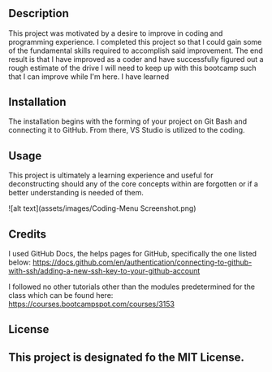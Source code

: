 # <Prework Study Guide>

## Description

This project was motivated by a desire to improve in coding and programming experience.  I completed this project so that I could gain some of the fundamental skills required to accomplish said improvement.  The end result is that I have improved as a coder and have successfully figured out a rough estimate of the drive I will need to keep up with this bootcamp such that I can improve while I'm here. I have learned 

## Installation

The installation begins with the forming of your project on Git Bash and connecting it to GitHub.  From there, VS Studio is utilized to the coding.

## Usage

This project is ultimately a learning experience and useful for deconstructing should any of the core concepts within are forgotten or if a better understanding is needed of them.

![alt text](assets/images/Coding-Menu Screenshot.png)

## Credits
I used GitHub Docs, the helps pages for GitHub, specifically the one listed below:
https://docs.github.com/en/authentication/connecting-to-github-with-ssh/adding-a-new-ssh-key-to-your-github-account

I followed no other tutorials other than the modules predetermined for the class which can be found here:
https://courses.bootcampspot.com/courses/3153

## License

This project is designated fo the MIT License. 
---